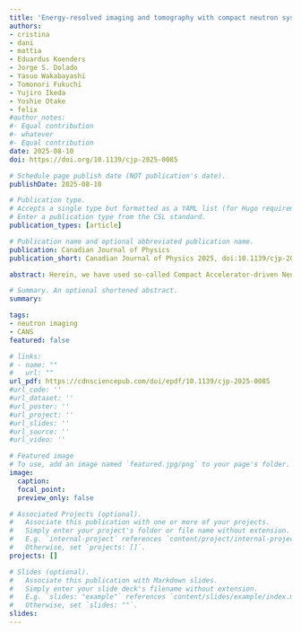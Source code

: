 ```yaml
---
title: 'Energy-resolved imaging and tomography with compact neutron systems - application to novel construction materials for thermal-energy storage'
authors:
- cristina
- dani
- mattia
- Eduardus Koenders
- Jorge S. Dolado
- Yasuo Wakabayashi
- Tomonori Fukuchi
- Yujiro Ikeda
- Yoshie Otake
- felix
#author_notes:
#- Equal contribution
#- whatever
#- Equal contribution
date: 2025-08-10
doi: https://doi.org/10.1139/cjp-2025-0085

# Schedule page publish date (NOT publication's date).
publishDate: 2025-08-10

# Publication type.
# Accepts a single type but formatted as a YAML list (for Hugo requirements).
# Enter a publication type from the CSL standard.
publication_types: [article]

# Publication name and optional abbreviated publication name.
publication: Canadian Journal of Physics
publication_short: Canadian Journal of Physics 2025, doi:10.1139/cjp-2025-0085

abstract: Herein, we have used so-called Compact Accelerator-driven Neutron Systems (CANS) to explore the properties and performance of composite cement foams for thermal-energy storage. To this end, energy-resolved neutron imaging and tomography were implemented on RIKEN RANS-I, and these data were complemented by thermal conductivity measurements. The ability to pulse this CANS down to tens of microseconds enables data collection across the available neutron energy spectrum for different foam formulations. With relatively modest L/D ratios of ~35, it is possible to attain a spatial resolution in the millimeter range, and useful images can be collected in as little time as three minutes. Volume reconstruction was performed via angular scans from 0° to 180 in 10° steps, corresponding to a total of nineteen images collected over a period of less than an hour. Key to the above has been the deployment of recently developed algorithms and techniques for the analysis of sparse data. On the basis of these results, the existing capabilities of RIKEN RANS-I and similar CANS provide us with new, non-intrusive, and quantitative measures of key performance parameters, including the degree of porosity over relevant length scales typical in these construction materials. In combination with thermal-conductivity data, these results also enable an assessment of insulating performance, with a view to its further optimization.

# Summary. An optional shortened abstract.
summary:

tags:
- neutron imaging
- CANS
featured: false

# links:
# - name: ""
#   url: ""
url_pdf: https://cdnsciencepub.com/doi/epdf/10.1139/cjp-2025-0085
#url_code: ''
#url_dataset: ''
#url_poster: ''
#url_project: ''
#url_slides: ''
#url_source: ''
#url_video: ''

# Featured image
# To use, add an image named `featured.jpg/png` to your page's folder. 
image:
  caption:
  focal_point:
  preview_only: false

# Associated Projects (optional).
#   Associate this publication with one or more of your projects.
#   Simply enter your project's folder or file name without extension.
#   E.g. `internal-project` references `content/project/internal-project/index.md`.
#   Otherwise, set `projects: []`.
projects: []

# Slides (optional).
#   Associate this publication with Markdown slides.
#   Simply enter your slide deck's filename without extension.
#   E.g. `slides: "example"` references `content/slides/example/index.md`.
#   Otherwise, set `slides: ""`.
slides:
---
```


<!-- Main text. Remove this comment and add your extra content here.

{{% callout note %}}
Click the *Cite* button above to demo the feature to enable visitors to import publication metadata into their reference management software.
{{% /callout %}}

{{% callout note %}}
Create your slides in Markdown - click the *Slides* button to check out the example.
{{% /callout %}}

Add the publication's **full text** or **supplementary notes** here. You can use rich formatting such as including [code, math, and images](https://docs.hugoblox.com/content/writing-markdown-latex/).

-->
